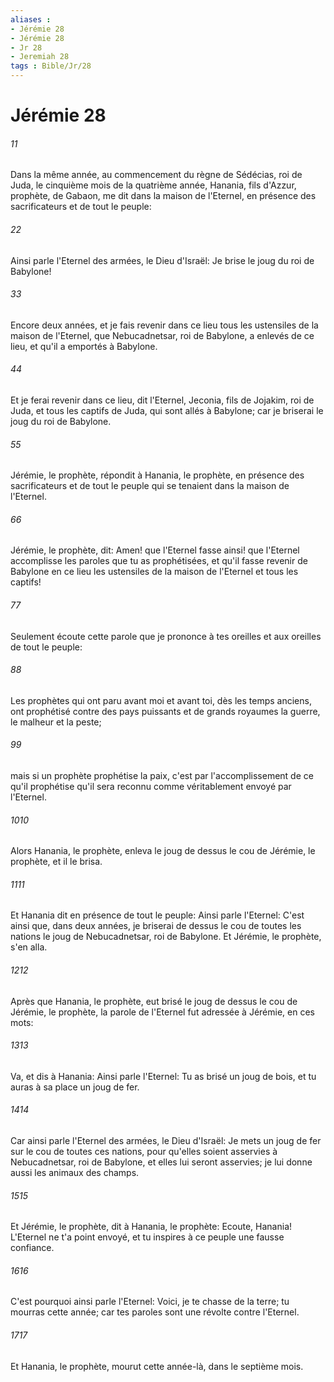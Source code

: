 ```yaml
---
aliases : 
- Jérémie 28
- Jérémie 28
- Jr 28
- Jeremiah 28
tags : Bible/Jr/28
---
```


# Jérémie 28

###### 11
Dans la même année, au commencement du règne de Sédécias, roi de Juda, le cinquième mois de la quatrième année, Hanania, fils d'Azzur, prophète, de Gabaon, me dit dans la maison de l'Eternel, en présence des sacrificateurs et de tout le peuple:
###### 22
Ainsi parle l'Eternel des armées, le Dieu d'Israël: Je brise le joug du roi de Babylone!
###### 33
Encore deux années, et je fais revenir dans ce lieu tous les ustensiles de la maison de l'Eternel, que Nebucadnetsar, roi de Babylone, a enlevés de ce lieu, et qu'il a emportés à Babylone.
###### 44
Et je ferai revenir dans ce lieu, dit l'Eternel, Jeconia, fils de Jojakim, roi de Juda, et tous les captifs de Juda, qui sont allés à Babylone; car je briserai le joug du roi de Babylone.
###### 55
Jérémie, le prophète, répondit à Hanania, le prophète, en présence des sacrificateurs et de tout le peuple qui se tenaient dans la maison de l'Eternel.
###### 66
Jérémie, le prophète, dit: Amen! que l'Eternel fasse ainsi! que l'Eternel accomplisse les paroles que tu as prophétisées, et qu'il fasse revenir de Babylone en ce lieu les ustensiles de la maison de l'Eternel et tous les captifs!
###### 77
Seulement écoute cette parole que je prononce à tes oreilles et aux oreilles de tout le peuple:
###### 88
Les prophètes qui ont paru avant moi et avant toi, dès les temps anciens, ont prophétisé contre des pays puissants et de grands royaumes la guerre, le malheur et la peste;
###### 99
mais si un prophète prophétise la paix, c'est par l'accomplissement de ce qu'il prophétise qu'il sera reconnu comme véritablement envoyé par l'Eternel.
###### 1010
Alors Hanania, le prophète, enleva le joug de dessus le cou de Jérémie, le prophète, et il le brisa.
###### 1111
Et Hanania dit en présence de tout le peuple: Ainsi parle l'Eternel: C'est ainsi que, dans deux années, je briserai de dessus le cou de toutes les nations le joug de Nebucadnetsar, roi de Babylone. Et Jérémie, le prophète, s'en alla.
###### 1212
Après que Hanania, le prophète, eut brisé le joug de dessus le cou de Jérémie, le prophète, la parole de l'Eternel fut adressée à Jérémie, en ces mots:
###### 1313
Va, et dis à Hanania: Ainsi parle l'Eternel: Tu as brisé un joug de bois, et tu auras à sa place un joug de fer.
###### 1414
Car ainsi parle l'Eternel des armées, le Dieu d'Israël: Je mets un joug de fer sur le cou de toutes ces nations, pour qu'elles soient asservies à Nebucadnetsar, roi de Babylone, et elles lui seront asservies; je lui donne aussi les animaux des champs.
###### 1515
Et Jérémie, le prophète, dit à Hanania, le prophète: Ecoute, Hanania! L'Eternel ne t'a point envoyé, et tu inspires à ce peuple une fausse confiance.
###### 1616
C'est pourquoi ainsi parle l'Eternel: Voici, je te chasse de la terre; tu mourras cette année; car tes paroles sont une révolte contre l'Eternel.
###### 1717
Et Hanania, le prophète, mourut cette année-là, dans le septième mois.
